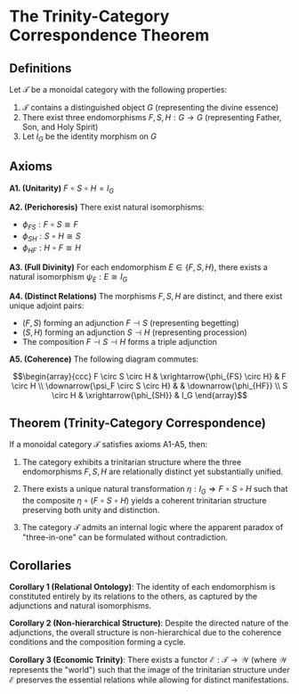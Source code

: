 # The Trinity-Category Correspondence Theorem

## Definitions

Let $\mathcal{T}$ be a monoidal category with the following properties:

1. $\mathcal{T}$ contains a distinguished object $G$ (representing the divine essence)
2. There exist three endomorphisms $F, S, H: G \rightarrow G$ (representing Father, Son, and Holy Spirit)
3. Let $I_G$ be the identity morphism on $G$

## Axioms

**A1. (Unitarity)** $F \circ S \circ H = I_G$

**A2. (Perichoresis)** There exist natural isomorphisms:
   - $\phi_{FS}: F \circ S \cong F$
   - $\phi_{SH}: S \circ H \cong S$
   - $\phi_{HF}: H \circ F \cong H$

**A3. (Full Divinity)** For each endomorphism $E \in \{F, S, H\}$, there exists a natural isomorphism $\psi_E: E \cong I_G$

**A4. (Distinct Relations)** The morphisms $F, S, H$ are distinct, and there exist unique adjoint pairs:
   - $(F, S)$ forming an adjunction $F \dashv S$ (representing begetting)
   - $(S, H)$ forming an adjunction $S \dashv H$ (representing procession)
   - The composition $F \dashv S \dashv H$ forms a triple adjunction

**A5. (Coherence)** The following diagram commutes:
   
$$\begin{array}{ccc}
F \circ S \circ H & \xrightarrow{\phi_{FS} \circ H} & F \circ H \\
\downarrow{\psi_F \circ S \circ H} & & \downarrow{\phi_{HF}} \\
S \circ H & \xrightarrow{\phi_{SH}} & I_G
\end{array}$$

## Theorem (Trinity-Category Correspondence)

If a monoidal category $\mathcal{T}$ satisfies axioms A1-A5, then:

1. The category exhibits a trinitarian structure where the three endomorphisms $F, S, H$ are relationally distinct yet substantially unified.

2. There exists a unique natural transformation $\eta: I_G \Rightarrow F \circ S \circ H$ such that the composite $\eta \circ (F \circ S \circ H)$ yields a coherent trinitarian structure preserving both unity and distinction.

3. The category $\mathcal{T}$ admits an internal logic where the apparent paradox of "three-in-one" can be formulated without contradiction.

## Corollaries

**Corollary 1 (Relational Ontology)**: The identity of each endomorphism is constituted entirely by its relations to the others, as captured by the adjunctions and natural isomorphisms.

**Corollary 2 (Non-hierarchical Structure)**: Despite the directed nature of the adjunctions, the overall structure is non-hierarchical due to the coherence conditions and the composition forming a cycle.

**Corollary 3 (Economic Trinity)**: There exists a functor $\mathcal{E}: \mathcal{T} \rightarrow \mathcal{W}$ (where $\mathcal{W}$ represents the "world") such that the image of the trinitarian structure under $\mathcal{E}$ preserves the essential relations while allowing for distinct manifestations.
